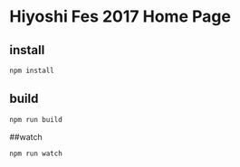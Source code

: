 # Hiyoshi Fes 2017 Home Page

## install

```sh
npm install
```

## build

```sh
npm run build
```

##watch

```sh
npm run watch
```
